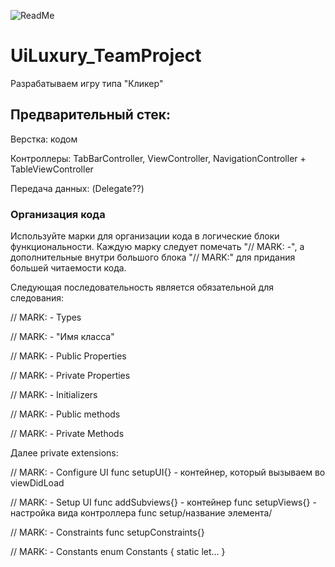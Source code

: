 ![ReadMe](https://github.com/yur4kur/UiLuxury_TeamProject/assets/105720427/bdd4f6f9-1c41-4ac7-911b-2ade2c57ce53)

# UiLuxury_TeamProject
Разрабатываем игру типа "Кликер"
## Предварительный стек:
Верстка: кодом

Контроллеры: TabBarController, ViewController, NavigationController + TableViewController

Передача данных: (Delegate??)

### Организация кода

Используйте марки для организации кода в логические блоки функциональности. Каждую марку следует помечать "// MARK: -", 
а дополнительные внутри большого блока "// MARK:" для придания большей читаемости кода.

Следующая последовательность является обязательной для следования:

// MARK: - Types

// MARK: - "Имя класса"

// MARK: - Public Properties

// MARK: - Private Properties

// MARK: - Initializers

// MARK: - Public methods

// MARK: - Private Methods

Далее private extensions:

// MARK: - Configure UI
  func setupUI{} - контейнер, который вызываем во viewDidLoad
  
// MARK: - Setup UI
  func addSubviews{} - контейнер
  func setupViews{} - настройка вида контроллера
  func setup/название элемента/
  
// MARK: - Constraints
  func setupConstraints{}

// MARK: - Constants
  enum Constants {
    static let... 
    }
  

